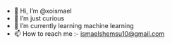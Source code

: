 - 👋 Hi, I’m @xoismael
- 👀 I’m just curious 
- 🌱 I’m currently learning machine learning
- 📫 How to reach me :- ismaelshemsu10@gmail.com

<!---
xoismael/xoismael is a ✨ special ✨ repository because its `README.md` (this file) appears on your GitHub profile.
You can click the Preview link to take a look at your changes.
--->
